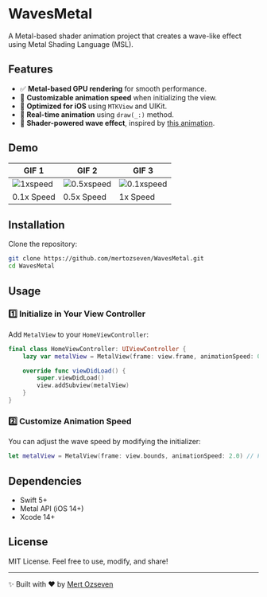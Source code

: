 # WavesMetal

A Metal-based shader animation project that creates a wave-like effect using Metal Shading Language (MSL).

## Features

- ✅ **Metal-based GPU rendering** for smooth performance.
- 🎨 **Customizable animation speed** when initializing the view.
- 📱 **Optimized for iOS** using `MTKView` and UIKit.
- 🔄 **Real-time animation** using `draw(_:)` method.
- 🌊 **Shader-powered wave effect**, inspired by [this animation](https://x.com/xordev/status/1886421214408704264?s=46&t=SlDTO5aYZB0pz2vLbr8kYA).

## Demo

| GIF 1                | GIF 2                | GIF 3                |
|------------------------|------------------------|------------------------|
| ![1xspeed](https://github.com/user-attachments/assets/1152b019-84c9-4fcd-a979-5c906dbad1e8) | ![0.5xspeed](https://github.com/user-attachments/assets/4ceec96a-3b8e-457f-8e15-0430d7b5b78d) | ![0.1xspeed](https://github.com/user-attachments/assets/e17e1626-52ec-41c9-ac5c-9f5f073feb32) |
| 0.1x Speed    | 0.5x Speed    | 1x Speed    |

## Installation

Clone the repository:

```sh
git clone https://github.com/mertozseven/WavesMetal.git
cd WavesMetal
```

## Usage

### **1️⃣ Initialize in Your View Controller**
Add `MetalView` to your `HomeViewController`:

```swift
final class HomeViewController: UIViewController {
    lazy var metalView = MetalView(frame: view.frame, animationSpeed: 0.5) // Adjust speed

    override func viewDidLoad() {
        super.viewDidLoad()
        view.addSubview(metalView)
    }
}
```

### **2️⃣ Customize Animation Speed**

You can adjust the wave speed by modifying the initializer:

```swift
let metalView = MetalView(frame: view.bounds, animationSpeed: 2.0) // Faster animation
```

## Dependencies

- Swift 5+
- Metal API (iOS 14+)
- Xcode 14+

## License

MIT License. Feel free to use, modify, and share!

---

✨ Built with ❤️ by [Mert Ozseven](https://github.com/mertozseven)
